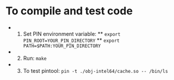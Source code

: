 # To compile and test code

* 1) Set PIN environment variable: 
** `export PIN_ROOT=YOUR_PIN_DIRECTORY`
** `export PATH=$PATH:YOUR_PIN_DIRECTORY`

* 2) Run: `make`

* 3) To test pintool: `pin -t ./obj-intel64/cache.so -- /bin/ls`
